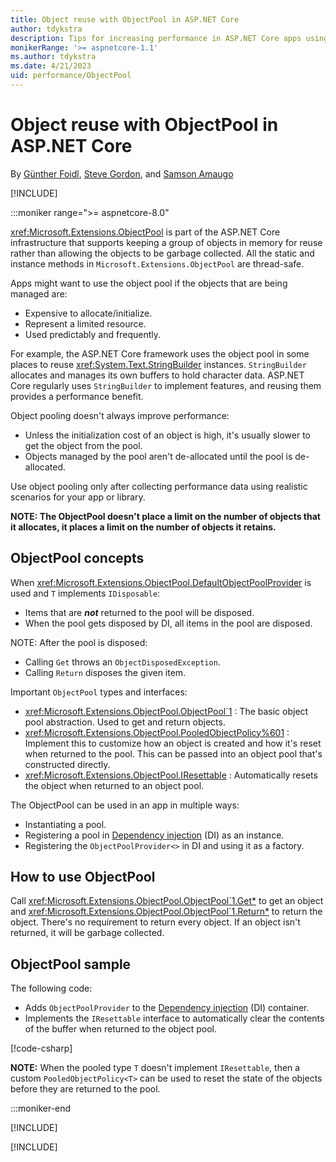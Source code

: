 ```yaml
---
title: Object reuse with ObjectPool in ASP.NET Core
author: tdykstra
description: Tips for increasing performance in ASP.NET Core apps using ObjectPool.
monikerRange: '>= aspnetcore-1.1'
ms.author: tdykstra
ms.date: 4/21/2023
uid: performance/ObjectPool
---
```

# Object reuse with ObjectPool in ASP.NET Core

By [Günther Foidl](https://github.com/gfoidl), [Steve Gordon](https://twitter.com/stevejgordon), and [Samson Amaugo](https://github.com/sammychinedu2ky)

[!INCLUDE[](~/includes/not-latest-version.md)]

:::moniker range=">= aspnetcore-8.0"

<xref:Microsoft.Extensions.ObjectPool> is part of the ASP.NET Core infrastructure that supports keeping a group of objects in memory for reuse rather than allowing the objects to be garbage collected. All the static and instance methods in `Microsoft.Extensions.ObjectPool` are thread-safe.

Apps might want to use the object pool if the objects that are being managed are:

- Expensive to allocate/initialize.
- Represent a limited resource.
- Used predictably and frequently.

For example, the ASP.NET Core framework uses the object pool in some places to reuse <xref:System.Text.StringBuilder> instances. `StringBuilder` allocates and manages its own buffers to hold character data. ASP.NET Core regularly uses `StringBuilder` to implement features, and reusing them provides a performance benefit.

Object pooling doesn't always improve performance:

- Unless the initialization cost of an object is high, it's usually slower to get the object from the pool.
- Objects managed by the pool aren't de-allocated until the pool is de-allocated.

Use object pooling only after collecting performance data using realistic scenarios for your app or library.

**NOTE: The ObjectPool doesn't place a limit on the number of objects that it allocates, it places a limit on the number of objects it retains.**

## ObjectPool concepts

When <xref:Microsoft.Extensions.ObjectPool.DefaultObjectPoolProvider> is used and `T` implements `IDisposable`:

* Items that are ***not*** returned to the pool will be disposed.
* When the pool gets disposed by DI, all items in the pool are disposed.

NOTE: After the pool is disposed:

* Calling `Get` throws an `ObjectDisposedException`.
* Calling `Return` disposes the given item.

Important `ObjectPool` types and interfaces:

* <xref:Microsoft.Extensions.ObjectPool.ObjectPool`1> : The basic object pool abstraction. Used to get and return objects.
* <xref:Microsoft.Extensions.ObjectPool.PooledObjectPolicy%601> : Implement this to customize how an object is created and how it's reset when returned to the pool. This can be passed into an object pool that's constructed directly.
* <xref:Microsoft.Extensions.ObjectPool.IResettable> : Automatically resets the object when returned to an object pool.

The ObjectPool can be used in an app in multiple ways:

* Instantiating a pool.
* Registering a pool in [Dependency injection](xref:fundamentals/dependency-injection) (DI) as an instance.
* Registering the `ObjectPoolProvider<>` in DI and using it as a factory.

## How to use ObjectPool

Call <xref:Microsoft.Extensions.ObjectPool.ObjectPool`1.Get*> to get an object and <xref:Microsoft.Extensions.ObjectPool.ObjectPool`1.Return*> to return the object.  There's no requirement to return every object. If an object isn't returned, it will be garbage collected.

## ObjectPool sample

The following code:

* Adds `ObjectPoolProvider` to the [Dependency injection](xref:fundamentals/dependency-injection) (DI) container.
* Implements the `IResettable` interface to automatically clear the contents of the buffer when returned to the object pool.

[!code-csharp[](~/performance/ObjectPool/ObjectPoolSample8/Program.cs)]

**NOTE:** When the pooled type `T` doesn't implement `IResettable`, then a custom `PooledObjectPolicy<T>` can be used to reset the state of the objects before they are returned to the pool.

:::moniker-end

[!INCLUDE[](~/performance/ObjectPool/includes/ObjectPool6.md)]

[!INCLUDE[](~/performance/ObjectPool/includes/ObjectPool1-5.md)]
